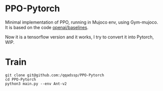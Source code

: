 # PPO-Pytorch
Minimal implementation of PPO, running in Mujoco env, using Gym-mujoco. It is based on the code [openai/baselines](https://github.com/openai/baselines).  

Now it is a tensorflow version and it works, I try to convert it into Pytorch, WIP.  

# Train

    git clone git@github.com:/qqadssp/PPO-Pytorch
    cd PPO-Pytorch
    python3 main.py --env Ant-v2
